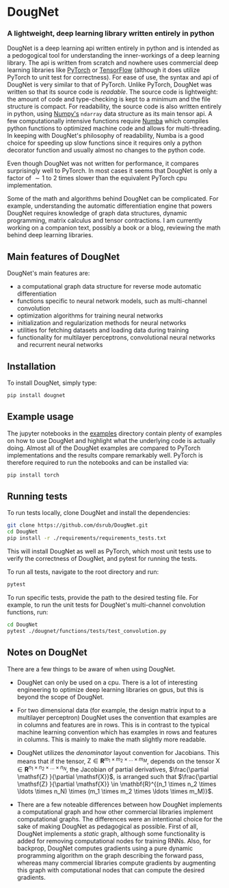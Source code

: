 # DougNet 
### A lightweight, deep learning library written entirely in python

DougNet is a deep learning api written entirely in python and is intended as a pedogogical tool for understanding the inner-workings of a deep learning library.  The api is written from scratch and nowhere uses commercial deep learning libraries like [PyTorch](https://pytorch.org) or [TensorFlow](https://www.tensorflow.org) (although it does utilize PyTorch to unit test for correctness).  For ease of use, the syntax and api of DougNet is very similar to that of PyTorch.  Unlike PyTorch, DougNet was written so that its source code is *readable*.  The source code is lightweight: the amount of code and type-checking is kept to a minimum and the file structure is compact.  For readability, the source code is also written entirely in python, using [Numpy's](https://numpy.org) `ndarray` data structure as its main tensor api.  A few computationally intensive functions require [Numba](https://numba.pydata.org) which compiles python functions to optimized machine code and allows for multi-threading.  In keeping with DougNet's philosophy of readability, Numba is a good choice for speeding up slow functions since it requires only a python decorator function and usually almost no changes to the python code.

Even though DougNet was not written for performance, it compares surprisingly well to PyTorch.  In most cases it seems that DougNet is only a factor of $\sim 1$ to $2$ times slower than the equivalent PyTorch cpu implementation.

Some of the math and algorithms behind DougNet can be complicated.  For example, understanding the automatic differentiation engine that powers DougNet requires knowledge of graph data structures, dynamic programming, matrix calculus and tensor contractions.  I am currently working on a companion text, possibly a book or a blog, reviewing the math behind deep learning libraries.  

## Main features of DougNet

DougNet's main features are:
- a computational graph data structure for reverse mode automatic differentiation
- functions specific to neural network models, such as multi-channel convolution
- optimization algorithms for training neural networks
- initialization and regularization methods for neural networks
- utilities for fetching datasets and loading data during training
- functionality for multilayer perceptrons, convolutional neural networks and recurrent neural networks

## Installation

To install DougNet, simply type:
```bash
pip install dougnet
```

## Example usage

The jupyter notebooks in the [examples](https://github.com/dsrub/DougNet/tree/master/examples) directory contain plenty of examples on how to use DougNet and highlight what the underlying code is actually doing.  Almost all of the DougNet examples are compared to PyTorch implementations and the results compare remarkably well.  PyTorch is therefore required to run the notebooks and can be installed via:
```bash
pip install torch
```

## Running tests

To run tests locally, clone DougNet and install the dependencies:
```bash
git clone https://github.com/dsrub/DougNet.git
cd DougNet
pip install -r ./requirements/requirements_tests.txt
```
This will install DougNet as well as PyTorch, which most unit tests use to verify the correctness of DougNet, and pytest for running the tests.

To run all tests, navigate to the root directory and run:
```bash
pytest
```
To run specific tests, provide the path to the desired testing file.  For example, to run the unit tests for DougNet's multi-channel convolution functions, run:
```bash
cd DougNet
pytest ./dougnet/functions/tests/test_convolution.py
```

## Notes on DougNet

There are a few things to be aware of when using DougNet.  

- DougNet can only be used on a cpu.  There is a lot of interesting engineering to optimize deep learning libraries on gpus, but this is beyond the scope of DougNet.

- For two dimensional data (for example, the design matrix input to a multilayer perceptron) DougNet uses the convention that examples are in columns and features are in rows.  This is in contrast to the typical machine learning convention which has examples in rows and features in columns.  This is mainly to make the math slightly more readable. 

- DougNet utilizes the *denominator* layout convention for Jacobians.  This means that if the tensor, $\mathsf{Z} \in \mathbf{R}^{m_1 \times m_2 \times \ldots \times m_M}$, depends on the tensor $\mathsf{X} \in \mathbf{R}^{n_1 \times n_2 \times \ldots \times n_N}$, the Jacobian of partial derivatives, $\frac{\partial \mathsf{Z} }{\partial \mathsf{X}}$, is arranged such that $\frac{\partial \mathsf{Z} }{\partial \mathsf{X}} \in \mathbf{R}^{(n_1 \times n_2 \times \ldots \times n_N) \times (m_1 \times m_2 \times \ldots \times m_M)}$.

- There are a few noteable differences between how DougNet implements a computational graph and how other commercial libraries implement computational graphs.  The differences were an intentional choice for the sake of making DougNet as pedagogical as possible.  First of all, DougNet implements a *static* graph, although some functionality is added for removing computational nodes for training RNNs.  Also, for backprop, DougNet computes gradients using a pure dynamic programming algorithm on the graph describing the forward pass, whereas many commercial libraries compute gradients by augmenting this graph with computational nodes that can compute the desired gradients.